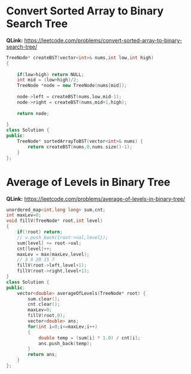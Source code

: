 # Convert Sorted Array to Binary Search Tree
**QLink:** https://leetcode.com/problems/convert-sorted-array-to-binary-search-tree/
```c++
TreeNode* createBST(vector<int>& nums,int low,int high)
{
    
    if(low>high) return NULL;
    int mid = (low+high)/2;
    TreeNode *node = new TreeNode(nums[mid]);
    
    node->left = createBST(nums,low,mid-1);
    node->right = createBST(nums,mid+1,high);
    
    return node;
    
}
class Solution {
public:
    TreeNode* sortedArrayToBST(vector<int>& nums) {
        return createBST(nums,0,nums.size()-1);
    }
};
```
# Average of Levels in Binary Tree
**QLink:** https://leetcode.com/problems/average-of-levels-in-binary-tree/
```c++
unordered_map<int,long long> sum,cnt;
int maxLev=0;
void fillV(TreeNode* root,int level)
{
    if(!root) return;
    // v.push_back({root->val,level});
    sum[level] += root->val;
    cnt[level]++;
    maxLev = max(maxLev,level);
    // 3 9 20 15 7
    fillV(root->left,level+1);
    fillV(root->right,level+1);
}
class Solution {
public:
    vector<double> averageOfLevels(TreeNode* root) {
        sum.clear();
        cnt.clear();
        maxLev=0;
        fillV(root,0);
        vector<double> ans;
        for(int i=0;i<=maxLev;i++)
        {
            double temp = (sum[i] * 1.0) / cnt[i];
            ans.push_back(temp);
        }
        return ans;
    }
};
```

